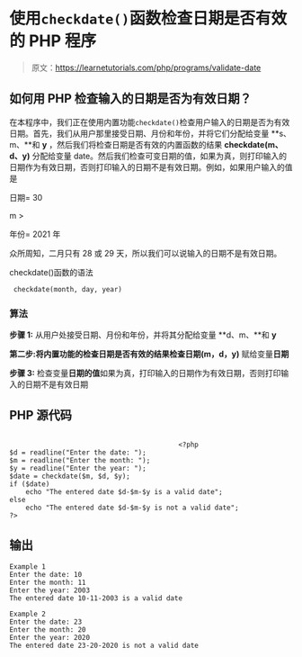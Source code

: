 # 使用`checkdate()`函数检查日期是否有效的 PHP 程序

> 原文：<https://learnetutorials.com/php/programs/validate-date>

## 如何用 PHP 检查输入的日期是否为有效日期？

在本程序中，我们正在使用内置功能`checkdate()`检查用户输入的日期是否为有效日期。首先，我们从用户那里接受日期、月份和年份，并将它们分配给变量 **s、m、**和 **y** ，然后我们将检查日期是否有效的内置函数的结果 **checkdate(m、d、y)** 分配给变量 date。然后我们检查可变日期的值，如果为真，则打印输入的日期作为有效日期，否则打印输入的日期不是有效日期。例如，如果用户输入的值是

日期= 30

m >

年份= 2021 年

众所周知，二月只有 28 或 29 天，所以我们可以说输入的日期不是有效日期。

checkdate()函数的语法

```
 checkdate(month, day, year) 

```

### 算法

**步骤 1:** 从用户处接受日期、月份和年份，并将其分配给变量 **d、m、**和 **y**

**第二步:**将内置功能的检查日期是否有效的结果**检查日期(m，d，y)** 赋给变量**日期**

**步骤 3:** 检查变量**日期的值**如果为真，打印输入的日期作为有效日期，否则打印输入的日期不是有效日期

## PHP 源代码

```

                                          <?php
$d = readline("Enter the date: ");
$m = readline("Enter the month: ");
$y = readline("Enter the year: ");
$date = checkdate($m, $d, $y);
if ($date)
    echo "The entered date $d-$m-$y is a valid date";
else
    echo "The entered date $d-$m-$y is not a valid date";
?>

```

## 输出

```
Example 1
Enter the date: 10
Enter the month: 11
Enter the year: 2003
The entered date 10-11-2003 is a valid date

Example 2
Enter the date: 23
Enter the month: 20
Enter the year: 2020
The entered date 23-20-2020 is not a valid date
```